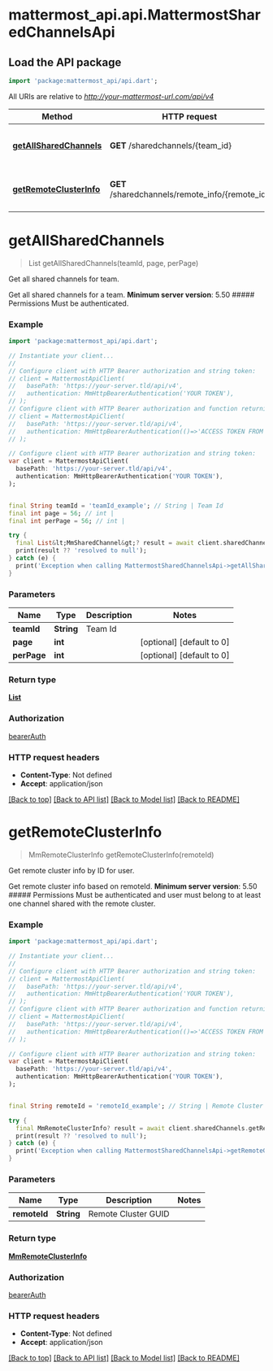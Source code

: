 # mattermost_api.api.MattermostSharedChannelsApi

## Load the API package
```dart
import 'package:mattermost_api/api.dart';
```

All URIs are relative to *http://your-mattermost-url.com/api/v4*

Method | HTTP request | Description
------------- | ------------- | -------------
[**getAllSharedChannels**](MattermostSharedChannelsApi.md#getallsharedchannels) | **GET** /sharedchannels/{team_id} | Get all shared channels for team.
[**getRemoteClusterInfo**](MattermostSharedChannelsApi.md#getremoteclusterinfo) | **GET** /sharedchannels/remote_info/{remote_id} | Get remote cluster info by ID for user.


# **getAllSharedChannels**
> List<MmSharedChannel> getAllSharedChannels(teamId, page, perPage)

Get all shared channels for team.

Get all shared channels for a team.  __Minimum server version__: 5.50  ##### Permissions Must be authenticated. 

### Example
```dart
import 'package:mattermost_api/api.dart';

// Instantiate your client...
//
// Configure client with HTTP Bearer authorization and string token:
// client = MattermostApiClient(
//   basePath: 'https://your-server.tld/api/v4',
//   authentication: MmHttpBearerAuthentication('YOUR TOKEN'),
// );
// Configure client with HTTP Bearer authorization and function returning a string:
// client = MattermostApiClient(
//   basePath: 'https://your-server.tld/api/v4',
//   authentication: MmHttpBearerAuthentication(()=>'ACCESS TOKEN FROM FUNCTION'),
// );

// Configure client with HTTP Bearer authorization and string token:
var client = MattermostApiClient(
  basePath: 'https://your-server.tld/api/v4',
  authentication: MmHttpBearerAuthentication('YOUR TOKEN'),
);


final String teamId = 'teamId_example'; // String | Team Id
final int page = 56; // int | 
final int perPage = 56; // int | 

try {
  final List&lt;MmSharedChannel&gt;? result = await client.sharedChannels.getAllSharedChannels(teamId, page, perPage); // await the Future<List&lt;MmSharedChannel&gt;?>
  print(result ?? 'resolved to null');
} catch (e) {
  print('Exception when calling MattermostSharedChannelsApi->getAllSharedChannels: $e\n');
}

```

### Parameters

Name | Type | Description  | Notes
------------- | ------------- | ------------- | -------------
 **teamId** | **String**| Team Id | 
 **page** | **int**|  | [optional] [default to 0]
 **perPage** | **int**|  | [optional] [default to 0]

### Return type

[**List<MmSharedChannel>**](MmSharedChannel.md)

### Authorization

[bearerAuth](../GENERATED_README.md#bearerAuth)

### HTTP request headers

 - **Content-Type**: Not defined
 - **Accept**: application/json

[[Back to top]](#) [[Back to API list]](../GENERATED_README.md#documentation-for-api-endpoints) [[Back to Model list]](../GENERATED_README.md#documentation-for-models) [[Back to README]](../GENERATED_README.md)

# **getRemoteClusterInfo**
> MmRemoteClusterInfo getRemoteClusterInfo(remoteId)

Get remote cluster info by ID for user.

Get remote cluster info based on remoteId.  __Minimum server version__: 5.50  ##### Permissions Must be authenticated and user must belong to at least one channel shared with the remote cluster. 

### Example
```dart
import 'package:mattermost_api/api.dart';

// Instantiate your client...
//
// Configure client with HTTP Bearer authorization and string token:
// client = MattermostApiClient(
//   basePath: 'https://your-server.tld/api/v4',
//   authentication: MmHttpBearerAuthentication('YOUR TOKEN'),
// );
// Configure client with HTTP Bearer authorization and function returning a string:
// client = MattermostApiClient(
//   basePath: 'https://your-server.tld/api/v4',
//   authentication: MmHttpBearerAuthentication(()=>'ACCESS TOKEN FROM FUNCTION'),
// );

// Configure client with HTTP Bearer authorization and string token:
var client = MattermostApiClient(
  basePath: 'https://your-server.tld/api/v4',
  authentication: MmHttpBearerAuthentication('YOUR TOKEN'),
);


final String remoteId = 'remoteId_example'; // String | Remote Cluster GUID

try {
  final MmRemoteClusterInfo? result = await client.sharedChannels.getRemoteClusterInfo(remoteId); // await the Future<MmRemoteClusterInfo?>
  print(result ?? 'resolved to null');
} catch (e) {
  print('Exception when calling MattermostSharedChannelsApi->getRemoteClusterInfo: $e\n');
}

```

### Parameters

Name | Type | Description  | Notes
------------- | ------------- | ------------- | -------------
 **remoteId** | **String**| Remote Cluster GUID | 

### Return type

[**MmRemoteClusterInfo**](MmRemoteClusterInfo.md)

### Authorization

[bearerAuth](../GENERATED_README.md#bearerAuth)

### HTTP request headers

 - **Content-Type**: Not defined
 - **Accept**: application/json

[[Back to top]](#) [[Back to API list]](../GENERATED_README.md#documentation-for-api-endpoints) [[Back to Model list]](../GENERATED_README.md#documentation-for-models) [[Back to README]](../GENERATED_README.md)

